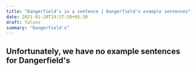 ```yaml
---
title: "Dangerfield's in a sentence | Dangerfield's example sentences"
date: 2021-01-20T19:57:50+05:30
draft: falses
summary: "Dangerfield's"
---
```

## Unfortunately, we have no example sentences for Dangerfield's                 
